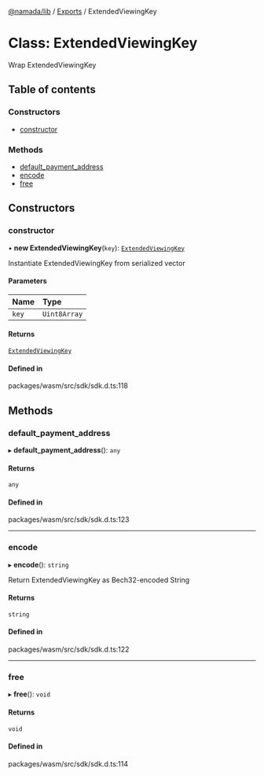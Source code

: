 [@namada/lib](../README.md) / [Exports](../modules.md) / ExtendedViewingKey

# Class: ExtendedViewingKey

Wrap ExtendedViewingKey

## Table of contents

### Constructors

- [constructor](ExtendedViewingKey.md#constructor)

### Methods

- [default\_payment\_address](ExtendedViewingKey.md#default_payment_address)
- [encode](ExtendedViewingKey.md#encode)
- [free](ExtendedViewingKey.md#free)

## Constructors

### constructor

• **new ExtendedViewingKey**(`key`): [`ExtendedViewingKey`](ExtendedViewingKey.md)

Instantiate ExtendedViewingKey from serialized vector

#### Parameters

| Name | Type |
| :------ | :------ |
| `key` | `Uint8Array` |

#### Returns

[`ExtendedViewingKey`](ExtendedViewingKey.md)

#### Defined in

packages/wasm/src/sdk/sdk.d.ts:118

## Methods

### default\_payment\_address

▸ **default_payment_address**(): `any`

#### Returns

`any`

#### Defined in

packages/wasm/src/sdk/sdk.d.ts:123

___

### encode

▸ **encode**(): `string`

Return ExtendedViewingKey as Bech32-encoded String

#### Returns

`string`

#### Defined in

packages/wasm/src/sdk/sdk.d.ts:122

___

### free

▸ **free**(): `void`

#### Returns

`void`

#### Defined in

packages/wasm/src/sdk/sdk.d.ts:114
